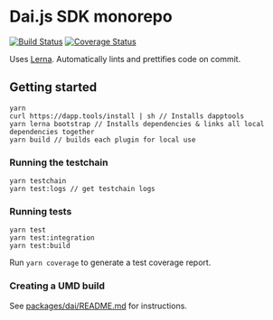 # Dai.js SDK monorepo

[![Build Status][build]][build-url] [![Coverage Status][cover]][cover-url]

Uses [Lerna](https://github.com/lerna/lerna). Automatically lints and prettifies
code on commit.

## Getting started

```
yarn
curl https://dapp.tools/install | sh // Installs dapptools
yarn lerna bootstrap // Installs dependencies & links all local dependencies together
yarn build // builds each plugin for local use
```

### Running the testchain

```
yarn testchain
yarn test:logs // get testchain logs
```

### Running tests

```
yarn test
yarn test:integration
yarn test:build
```

Run `yarn coverage` to generate a test coverage report.

### Creating a UMD build

See
[packages/dai/README.md](https://github.com/makerdao/dai.js/blob/dev/packages/dai/README.md#commands)
for instructions.

[build]: https://circleci.com/gh/makerdao/dai.js.svg?style=svg
[build-url]: https://circleci.com/gh/makerdao/dai.js
[cover]: https://codecov.io/gh/makerdao/dai.js/branch/dev/graph/badge.svg
[cover-url]: https://codecov.io/gh/makerdao/dai.js
